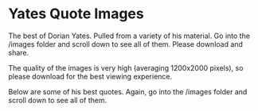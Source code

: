 # Yates Quote Images
The best of Dorian Yates. Pulled from a variety of his material. Go into the /images folder and scroll down to see all of them. Please download and share.

The quality of the images is very high (averaging 1200x2000 pixels), so please download for the best viewing experience.

Below are some of his best quotes. Again, go into the /images folder and scroll down to see all of them.
